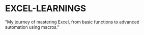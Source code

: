# EXCEL-LEARNINGS
"My journey of mastering Excel, from basic functions to advanced automation using macros."
